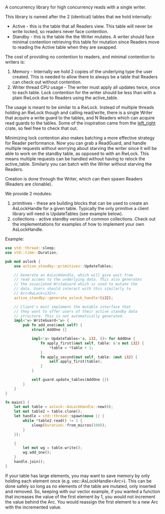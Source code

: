 A concurrency library for high concurrency reads with a single writer.

This library is named after the 2 (identical) tables that we hold
internally:
- Active - this is the table that all Readers view. This table will never be
  write locked, so readers never face contention.
- Standby - this is the table the the Writer mutates. A writer should face
  minimal contention retrieving this table for mutation since Readers move
  to reading the Active table when they are swapped.

The cost of providing no contention to readers, and minimal contention to
writers is:
1. Memory - Internally we hold 2 copies of the underlying type the user
   created. This is needed to allow there to always be a table that Readers
   can check out without contention.
2. Writer thread CPU usage - The writer must apply all updates twice, once
   to each table. Lock contention for the writer should be less than with a
   plain RwLock due to Readers using the active_table.

The usage is meant to be similar to a RwLock. Instead of multiple threads
holding an RwLock though and calling read/write, there is a single Writer that
acquire a write guard to the tables, and N Readers which can acquire read guards
to the tables. Some of the inspiration came from the
[left_right](https://crates.io/crates/left-right) crate, so feel free to check
that out.

Minimizing lock contention also makes batching a more effective strategy for
Reader performance. Now you can grab a ReadGuard, and handle multiple requests
without worrying about starving the writer since it will be able to work on the
standby table, as opposed to with an RwLock. This means multiple requests can be
handled without having to relock the active_table. Similarly you can batch with
the Writer without starving the Readers.

Creation is done through the Writer, which can then spawn Readers (Readers
are clonable).

We provide 2 modules:
1. primitives - these are building blocks that can be used to create an
   AsLockHandle for a given table. Typically the only primitive a client
   library will need is UpdateTables (see example below).
2. collections - active standby version of common collections. Check out the
   implementations for examples of how to implement your own AsLockHandle.

Example:
```rust
use std::thread::sleep;
use std::time::Duration;

pub mod aslock {
    use active_standby::primitives::UpdateTables;

    // Generate an AsLockHandle, which will give wait free 
    // read accees to the underlying data. This also generates 
    // the associated WriteGuard which is used to mutate the 
    // data. Users should interact with this similarly to 
    // Arc<RwLock<i32>>.
    active_standby::generate_aslock_handle!(i32);

    // Client's must implement the mutable interface that 
    // they want to offer users of their active standby data 
    // structure. This is not automatically generated.
    impl<'w> WriteGuard<'w> {
        pub fn add_one(&mut self) {
            struct AddOne {}

            impl<'a> UpdateTables<'a, i32, ()> for AddOne {
                fn apply_first(&mut self, table: &'a mut i32) {
                    *table = *table + 1;
                }
                fn apply_second(mut self, table: &mut i32) {
                    self.apply_first(table);
                }
            }

            self.guard.update_tables(AddOne {})
        }
    }
}

fn main() {
    let mut table = aslock::AsLockHandle::new(0);
    let mut table2 = table.clone();
    let handle = std::thread::spawn(move || {
        while *table2.read() != 1 {
            sleep(Duration::from_micros(100));
        }
    });

    {
        let mut wg = table.write();
        wg.add_one();
    }
    handle.join();
}
```

If your table has large elements, you may want to save memory by only
holding each element once (e.g. vec::AsLockHandle<Arc<i32>>). This can be
done safely so long as no elements of the table are mutated, only inserted
and removed. So, keeping with our vector example, if you wanted a function
that increases the value of the first element by 1, you would not increment
the value behind the Arc. You would reassign the first element to a new Arc
with the incremented value.